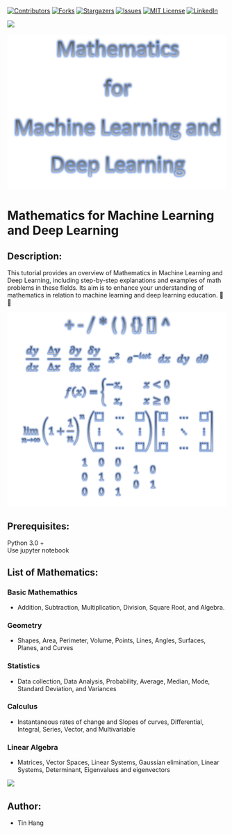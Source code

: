 
[![Contributors][contributors-shield]][contributors-url]
[![Forks][forks-shield]][forks-url]
[![Stargazers][stars-shield]][stars-url]
[![Issues][issues-shield]][issues-url]
[![MIT License][license-shield]][license-url]
[![LinkedIn][linkedin-shield]][linkedin-url]

<a href="https://www.buymeacoffee.com/lastancientone"><img src="https://img.buymeacoffee.com/button-api/?text=Buy me a coffee&emoji=&slug=lastancientone&button_colour=000000&font_colour=ffffff&font_family=Inter&outline_colour=ffffff&coffee_colour=FFDD00" /></a>  

<!-- MARKDOWN LINKS & IMAGES -->
<!-- https://www.markdownguide.org/basic-syntax/#reference-style-links -->
[contributors-shield]: https://img.shields.io/github/contributors/LastAncientOne/Mathematics_for_Machine_Learning.svg?style=for-the-badge
[contributors-url]: https://github.com/LastAncientOne/Mathematics_for_Machine_Learning/graphs/contributors
[forks-shield]: https://img.shields.io/github/forks/LastAncientOne/Mathematics_for_Machine_Learning.svg?style=for-the-badge
[forks-url]: https://github.com/LastAncientOne/Mathematics_for_Machine_Learning/network/members
[stars-shield]: https://img.shields.io/github/stars/LastAncientOne/Mathematics_for_Machine_Learning.svg?style=for-the-badge
[stars-url]: https://github.com/LastAncientOne/Mathematics_for_Machine_Learningt/stargazers
[issues-shield]: https://img.shields.io/github/issues/LastAncientOne/Mathematics_for_Machine_Learning.svg?style=for-the-badge
[issues-url]: https://github.com/LastAncientOne/Mathematics_for_Machine_Learning/issues
[license-shield]: https://img.shields.io/github/license/LastAncientOne/Mathematics_for_Machine_Learning.svg?style=for-the-badge
[license-url]: LICENSE
[linkedin-shield]: https://img.shields.io/badge/-LinkedIn-black.svg?style=for-the-badge&logo=linkedin&colorB=555
[linkedin-url]: https://linkedin.com/in/tin-hang
<img src="Title.PNG">

# Mathematics for Machine Learning and Deep Learning

##  Description:    
This tutorial provides an overview of Mathematics in Machine Learning and Deep Learning, including step-by-step explanations and examples of math problems in these fields. Its aim is to enhance your understanding of mathematics in relation to machine learning and deep learning education. :symbols: :1234:  

<img src="Title_Math.PNG">

## Prerequisites:
Python 3.0 +  
Use jupyter notebook  

## List of Mathematics:
### Basic Mathemathics  
- Addition, Subtraction, Multiplication, Division, Square Root, and Algebra.
### Geometry  
- Shapes, Area, Perimeter, Volume, Points, Lines, Angles, Surfaces, Planes, and Curves
### Statistics 
- Data collection, Data Analysis, Probability, Average, Median, Mode, Standard Deviation, and Variances 
### Calculus  
- Instantaneous rates of change and Slopes of curves, Differential, Integral, Series, Vector, and Multivariable
### Linear Algebra  
- Matrices, Vector Spaces, Linear Systems,  Gaussian elimination, Linear Systems, Determinant, Eigenvalues and eigenvectors

<a href="https://www.buymeacoffee.com/lastancientone"><img src="https://img.buymeacoffee.com/button-api/?text=Buy me a coffee&emoji=&slug=lastancientone&button_colour=000000&font_colour=ffffff&font_family=Inter&outline_colour=ffffff&coffee_colour=FFDD00" /></a>  

## Author:  
* Tin Hang
